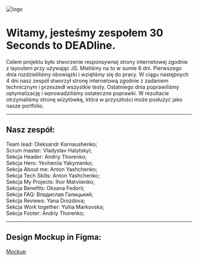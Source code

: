 ![logo](https://github.com/Oleksandr-Karnaushenko/SuperPortfolioTeam/blob/main/assets/team-logo.PNG)

# Witamy, jesteśmy zespołem 30 Seconds to DEADline.

Celem projektu było stworzenie responsywnej strony internetowej zgodnie z
layoutem przy używając JS. Mieliśmy na to w sumie 6 dni. Pierwszego dnia
rozdzieliliśmy obowiązki i wzięliśmy się do pracy. W ciągu następnych 4 dni nasz
zespół stworzył stronę internetową zgodnie z zadaniem technicznym i przeszedł
wszystkie testy. Ostatniego dnia poprawiliśmy optymalizację i wprowadziliśmy
ostateczne poprawki. W rezultacie otrzymaliśmy stronę wizytówkę, która w
przyszłości może posłużyć jako nasze portfolio.

---

## Nasz zespół:

Team lead: Oleksandr Karnaushenko;  
Scrum master: Vladyslav Halytskyi;  
Sekcja Header: Andriy Thorenko;  
Sekcja Hero: Yevheniia Yakymenko;  
Sekcja About me: Anton Yashchenko;  
Sekcja Tech Skills: Anton Yashchenko;  
Sekcja My Projects: Ihor Matviienko;  
Sekcja Benefits: Oksana Fedorii;  
Sekcja FAQ: Владислав Галицький;  
Sekcja Reviews: Yana Drozdova;  
Sekcja Work together: Yuliia Markovska;  
Sekcja Footer: Andriy Thorenko;

---

## Design Mockup in Figma:

[Mockup](<https://www.figma.com/design/VU9pCPEZEOzfkGUXZsjSmc/Portfolio-2.0-(Copy)?node-id=2089-632&t=dz3OujlUnoUZ46h4-0>)
